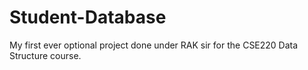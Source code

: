 # Student-Database
My first ever optional project done under RAK sir for the CSE220 Data Structure course.
